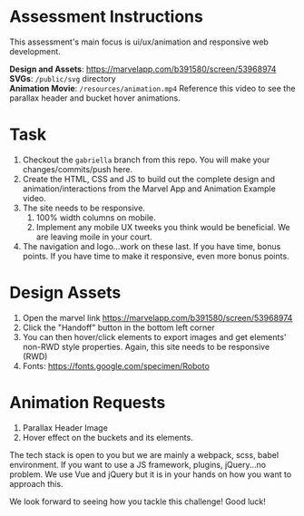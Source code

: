 # Assessment Instructions
 This assessment's main focus is ui/ux/animation and responsive web development.
 
 **Design and Assets**: https://marvelapp.com/b391580/screen/53968974   
 **SVGs**: ```/public/svg``` directory  
 **Animation Movie**: ```/resources/animation.mp4``` Reference this video to see the parallax header and bucket hover animations.     
 
# Task
 1. Checkout the ```gabriella``` branch from this repo. You will make your changes/commits/push here.  
 2. Create the HTML, CSS and JS to build out the complete design and animation/interactions from the Marvel App and Animation Example video.  
 3. The site needs to be responsive.  
    1. 100% width columns on mobile.  
    2. Implement any mobile UX tweeks you think would be beneficial. We are leaving moile in your court.  
 4. The navigation and logo...work on these last. If you have time, bonus points. If you have time to make it responsive, even more bonus points.  
 
# Design Assets
1. Open the marvel link https://marvelapp.com/b391580/screen/53968974  
2. Click the "Handoff" button in the bottom left corner
3. You can then hover/click elements to export images and get elements' non-RWD style properties. Again, this site needs to be responsive (RWD)
4. Fonts: https://fonts.google.com/specimen/Roboto 
 
# Animation Requests
1. Parallax Header Image
2. Hover effect on the buckets and its elements. 

The tech stack is open to you but we are mainly a webpack, scss, babel environment. If you want to use a JS framework, plugins, jQuery...no problem. We use Vue and jQuery but it is in your hands on how you want to approach this. 

We look forward to seeing how you tackle this challenge! Good luck!
